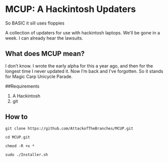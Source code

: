 # MCUP: A Hackintosh Updaters

So BASIC it sill uses floppies

A collection of updaters for use with hackintosh laptops.
We'll be gone in a week. I can already hear the lawsuits.

## What does MCUP mean?

I don’t know. I wrote the early alpha for this a year ago, and then for the longest time I never updated it. Now I’m back and I’ve forgotten. So it stands for Magic Carp Unicycle Parade.

##Requirements

1. A Hackintosh
2. git

## How to

```
git clone https://github.com/AttackofTheBranches/MCUP.git

cd MCUP.git

chmod -R +x *

sudo ./Installer.sh

```
